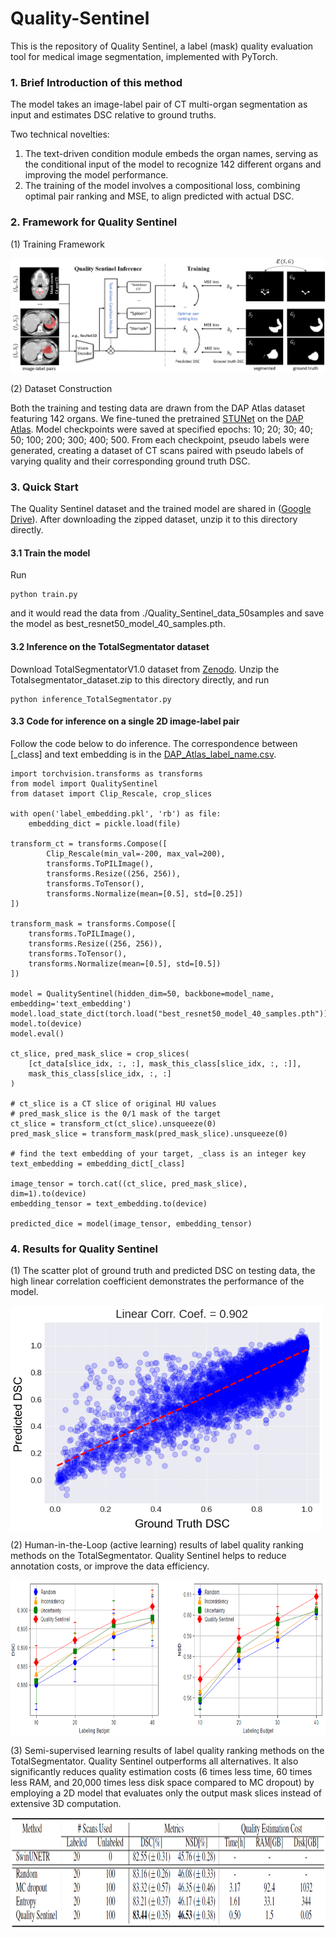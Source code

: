 # Quality-Sentinel
This is the repository of Quality Sentinel, a label (mask) quality evaluation tool for medical image segmentation, implemented with PyTorch.

### 1. Brief Introduction of this method
The model takes an image-label pair of CT multi-organ segmentation as input and estimates DSC relative to ground truths.

Two technical novelties:

1. The text-driven condition module embeds the organ names, serving as the conditional input of the model to recognize 142 different organs and improving the model performance.
2. The training of the model involves a compositional loss, combining optimal pair ranking and MSE, to align predicted with actual DSC.

### 2. Framework for Quality Sentinel

(1) Training Framework

![Framework](./figs/framework.png)

(2) Dataset Construction

Both the training and testing data are drawn from the DAP Atlas dataset featuring 142 organs. We fine-tuned the pretrained [STUNet](https://github.com/uni-medical/STU-Net) on the [DAP Atlas](https://github.com/alexanderjaus/AtlasDataset). Model checkpoints were saved at specified epochs: 10; 20; 30; 40; 50; 100; 200; 300; 400; 500. From each checkpoint, pseudo labels were generated, creating a dataset of CT scans paired with pseudo labels of varying quality and their corresponding ground truth DSC.

### 3. Quick Start

The Quality Sentinel dataset and the trained model are shared in ([Google Drive](https://drive.google.com/drive/folders/1bMDSVSDB3Qv-6IhMaFloVdXZ52QP2V9X?usp=sharing)). After downloading the zipped dataset, unzip it to this directory directly.

#### 3.1 Train the model

Run

```
python train.py
```

and it would read the data from ./Quality_Sentinel_data_50samples and save the model as best_resnet50_model_40_samples.pth.

#### 3.2 Inference on the TotalSegmentator dataset

Download TotalSegmentatorV1.0 dataset from [Zenodo](https://zenodo.org/records/6802614). Unzip the Totalsegmentator_dataset.zip to this directory directly, and run

```
python inference_TotalSegmentator.py
```

#### 3.3 Code for inference on a single 2D image-label pair

Follow the code below to do inference. The correspondence between \[_class\] and text embedding is in the [DAP_Atlas_label_name.csv](./DAP_Atlas_label_name.csv).

```
import torchvision.transforms as transforms
from model import QualitySentinel
from dataset import Clip_Rescale, crop_slices

with open('label_embedding.pkl', 'rb') as file:
    embedding_dict = pickle.load(file)

transform_ct = transforms.Compose([
        Clip_Rescale(min_val=-200, max_val=200),
        transforms.ToPILImage(),
        transforms.Resize((256, 256)),
        transforms.ToTensor(),
        transforms.Normalize(mean=[0.5], std=[0.25])
])

transform_mask = transforms.Compose([
    transforms.ToPILImage(),
    transforms.Resize((256, 256)),
    transforms.ToTensor(),
    transforms.Normalize(mean=[0.5], std=[0.5])
])

model = QualitySentinel(hidden_dim=50, backbone=model_name, embedding='text_embedding')
model.load_state_dict(torch.load("best_resnet50_model_40_samples.pth"))
model.to(device)
model.eval()

ct_slice, pred_mask_slice = crop_slices(
    [ct_data[slice_idx, :, :], mask_this_class[slice_idx, :, :]],
    mask_this_class[slice_idx, :, :]
)

# ct_slice is a CT slice of original HU values
# pred_mask_slice is the 0/1 mask of the target
ct_slice = transform_ct(ct_slice).unsqueeze(0)
pred_mask_slice = transform_mask(pred_mask_slice).unsqueeze(0)

# find the text embedding of your target, _class is an integer key
text_embedding = embedding_dict[_class]

image_tensor = torch.cat((ct_slice, pred_mask_slice), dim=1).to(device)
embedding_tensor = text_embedding.to(device)

predicted_dice = model(image_tensor, embedding_tensor)
```


### 4. Results for Quality Sentinel

(1) The scatter plot of ground truth and predicted DSC on testing data, the high linear correlation coefficient demonstrates the performance of the model. 

<img src="./figs/scatter_plot.png" width = "500" height = "360" alt="The predicted DSC vs GT DSC" align=center />

(2) Human-in-the-Loop (active learning) results of label quality ranking methods on the TotalSegmentator. Quality Sentinel helps to reduce annotation costs, or improve the data efficiency.

<img src="./figs/active_learning.png" width = "800" height = "250" alt="Active Learning" align=center />

(3) Semi-supervised learning results of label quality ranking methods on the TotalSegmentator. Quality Sentinel outperforms all alternatives. It also significantly reduces quality estimation costs (6 times less time, 60 times less RAM, and 20,000 times less disk space compared to MC dropout) by employing a 2D model that evaluates only the output mask slices instead of extensive 3D computation.

<img src="./figs/semi-supervised_learning.png" width = "800" height = "180" alt="Semi-Supervised Learning" align=center />



















